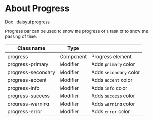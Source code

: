 # About Progress

Doc : [daisyui progress](https://daisyui.com/components/progress/)

Progress bar can be used to show the progress of a task or to show the passing of time.

| Class name         |   Type     |                          |
|--------------------|------------|--------------------------|
| progress           | Component  | Progress element         |
| progress-primary   | Modifier   | Adds `primary` color     |
| progress-secondary | Modifier   | Adds `secondary` color   |
| progress-accent    | Modifier   | Adds `accent` color      |
| progress-info      | Modifier   | Adds `info` color        |
| progress-success   | Modifier   | Adds `success` color     |
| progress-warning   | Modifier   | Adds `warning` color     |
| progress-error     | Modifier   | Adds `error` color       |
